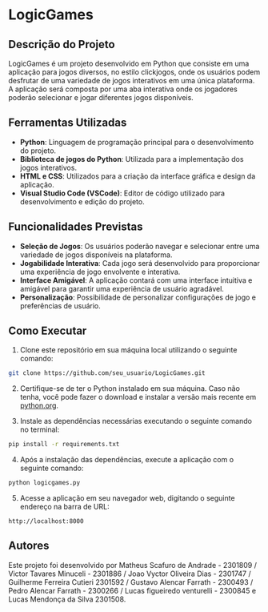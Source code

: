 # LogicGames

## Descrição do Projeto

LogicGames é um projeto desenvolvido em Python que consiste em uma aplicação para jogos diversos, no estilo clickjogos, onde os usuários podem desfrutar de uma variedade de jogos interativos em uma única plataforma. A aplicação será composta por uma aba interativa onde os jogadores poderão selecionar e jogar diferentes jogos disponíveis.

## Ferramentas Utilizadas

- **Python**: Linguagem de programação principal para o desenvolvimento do projeto.
- **Biblioteca de jogos do Python**: Utilizada para a implementação dos jogos interativos.
- **HTML e CSS**: Utilizados para a criação da interface gráfica e design da aplicação.
- **Visual Studio Code (VSCode)**: Editor de código utilizado para desenvolvimento e edição do projeto.

## Funcionalidades Previstas

- **Seleção de Jogos**: Os usuários poderão navegar e selecionar entre uma variedade de jogos disponíveis na plataforma.
- **Jogabilidade Interativa**: Cada jogo será desenvolvido para proporcionar uma experiência de jogo envolvente e interativa.
- **Interface Amigável**: A aplicação contará com uma interface intuitiva e amigável para garantir uma experiência de usuário agradável.
- **Personalização**: Possibilidade de personalizar configurações de jogo e preferências de usuário.

## Como Executar

1. Clone este repositório em sua máquina local utilizando o seguinte comando:

```bash
git clone https://github.com/seu_usuario/LogicGames.git
```

2. Certifique-se de ter o Python instalado em sua máquina. Caso não tenha, você pode fazer o download e instalar a versão mais recente em [python.org](https://www.python.org/downloads/).

3. Instale as dependências necessárias executando o seguinte comando no terminal:

```bash
pip install -r requirements.txt
```

4. Após a instalação das dependências, execute a aplicação com o seguinte comando:

```bash
python logicgames.py
```

5. Acesse a aplicação em seu navegador web, digitando o seguinte endereço na barra de URL:

```
http://localhost:8000
```

## Autores

Este projeto foi desenvolvido por Matheus Scafuro de Andrade - 2301809 / Victor Tavares Minuceli - 2301886 / Joao Vyctor Oliveira Dias - 2301747 / Guilherme Ferreira Cutieri 2301592 / Gustavo Alencar Farrath - 2300493 / Pedro Alencar Farrath - 2300266 / Lucas figueiredo venturelli - 2300845 e Lucas Mendonça da Silva 2301508.
